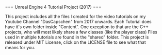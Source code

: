 === Unreal Engine 4 Tutorial Project (2017) ===   

This project includes all the files I created for the video tutorials on my Youtube Channel "DasCapschen" from 2017 onwards. 
Each Tutorial does have it's own folder inside "Content". One exception to that are the C++ projects, who will most likely share a few classes (like the player class)
Files used in multiple tutorials are found in the "shared" folder.
This project is released under MIT License, click on the LICENSE file to see what that means for you.
